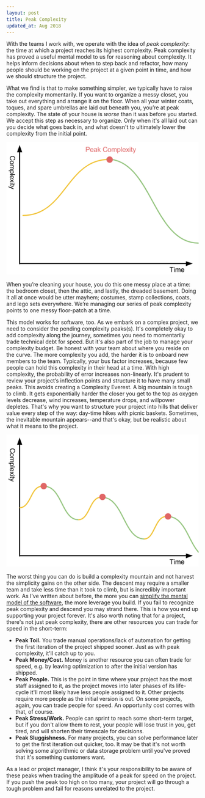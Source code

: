 ```yaml
---
layout: post
title: Peak Complexity
updated_at: Aug 2018
---
```


With the teams I work with, we operate with the idea of _peak complexity_: the
time at which a project reaches its highest complexity. Peak complexity has
proved a useful mental model to us for reasoning about complexity. It helps
inform decisions about when to step back and refactor, how many people should be
working on the project at a given point in time, and how we should structure the
project.

What we find is that to make something simpler, we typically have to raise the
complexity momentarily. If you want to organize a messy closet, you take out
everything and arrange it on the floor. When all your winter coats, toques, and
spare umbrellas are laid out beneath you, you’re at peak complexity. The state
of your house is *worse* than it was before you started. We accept this step as
necessary to organize. Only when it's all laid out can you decide what goes back
in, and what doesn't to ultimately lower the complexity from the initial point.

![](/static/images/peak-complexity.png)

When you’re cleaning your house, you do this one messy place at a time: the
bedroom closet, then the attic, and lastly, the dreaded basement. Doing it all
at once would be utter mayhem; costumes, stamp collections, coats, and lego sets
everywhere. We’re managing our series of peak complexity points to one messy
floor-patch at a time.

This model works for software, too. As we embark on a complex project, we need
to consider the pending complexity peaks(s). It's completely okay to add
complexity along the journey, sometimes you need to momentarily trade technical
debt for speed. But it's also part of the job to manage your complexity budget.
Be honest with your team about where you reside on the curve. The more
complexity you add, the harder it is to onboard new members to the team.
Typically, your bus factor increases, because few people can hold this
complexity in their head at a time. With high complexity, the probability of
error increases non-linearly. It's prudent to review your project’s inflection
points and structure it to have many small peaks. This avoids creating a
Complexity Everest. A big mountain is tough to climb. It gets exponentially
harder the closer you get to the top as oxygen levels decrease, wind increases,
temperature drops, and willpower depletes. That's why you want to structure your
project into hills that deliver value every step of the way: day-time hikes with
picnic baskets. Sometimes, the inevitable mountain appears--and that's okay, but
be realistic about what it means to the project.

![](/static/images/peak-complexity-smaller.png)

The worst thing you can do is build a complexity mountain and not harvest the
simplicity gains on the other side. The descent may require a smaller team and
take less time than it took to climb, but is incredibly important work. As I’ve
written about before, the more you can [simplify the mental model of the
software](/drafts), the more leverage you build. If you fail to recognize peak
complexity and descend you may strand there. This is how you end up supporting
your project forever. It's also worth noting that for a project, there's not
just peak complexity, there are other resources you can trade for speed in the
short-term:

* **Peak Toil.** You trade manual operations/lack of automation for getting
    the first iteration of the project shipped sooner. Just as with peak
    complexity, it'll catch up to you.
* **Peak Money/Cost.** Money is another resource you can often trade for speed, e.g.
    by leaving optimization to after the initial version has shipped.
* **Peak People.** This is the point in time where your project has the most
    staff assigned to it, as the project moves into later phases of its
    life-cycle it'll most likely have less people assigned to it. Other projects
    require more people as the initial version is out. On some projects, again,
    you can trade people for speed. An opportunity cost comes with that, of
    course.
* **Peak Stress/Work.** People can sprint to reach some short-term target, but
    if you don't allow them to rest, your people will lose trust in you, get
    tired, and will shorten their timescale for decisions.
*  **Peak Sluggishness.** For many projects, you can solve performance later to
    get the first iteration out quicker, too. It may be that it's not worth
    solving some algorithmic or data storage problem until you've proved that
    it's something customers want.

As a lead or project manager, I think it's your responsibility to be aware of
these peaks when trading the amplitude of a peak for speed on the project. If
you push the peak too high on too many, your project will go through a tough
problem and fail for reasons unrelated to the project.
